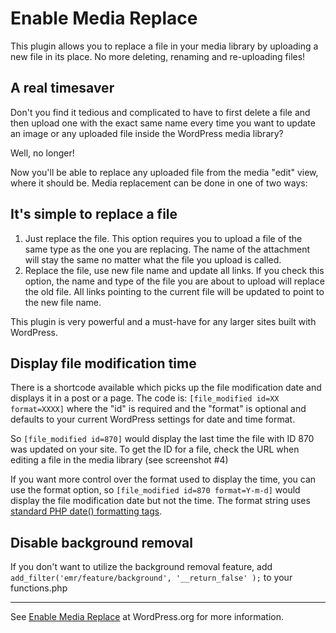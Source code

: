 # Enable Media Replace

This plugin allows you to replace a file in your media library by uploading a new file in its place. No more deleting, renaming and re-uploading files!

## A real timesaver

Don't you find it tedious and complicated to have to first delete a file and then upload one with the exact same name every time you want to update an image or any uploaded file inside the WordPress media library?

Well, no longer!

Now you'll be able to replace any uploaded file from the media "edit" view, where it should be. Media replacement can be done in one of two ways:

## It's simple to replace a file

1. Just replace the file. This option requires you to upload a file of the same type as the one you are replacing. The name of the attachment will stay the same no matter what the file you upload is called.
1. Replace the file, use new file name and update all links. If you check this option, the name and type of the file you are about to upload will replace the old file. All links pointing to the current file will be updated to point to the new file name.

This plugin is very powerful and a must-have for any larger sites built with WordPress. 

## Display file modification time

There is a shortcode available which picks up the file modification date and displays it in a post or a page. The code is:
`[file_modified id=XX format=XXXX]` where the "id" is required and the "format" is optional and defaults to your current WordPress settings for date and time format. 

So `[file_modified id=870]` would display the last time the file with ID 870 was updated on your site. To get the ID for a file, check the URL when editing a file in the media library (see screenshot #4)

If you want more control over the format used to display the time, you can use the format option, so `[file_modified id=870 format=Y-m-d]` would display the file modification date but not the time. The format string uses [standard PHP date() formatting tags](http://php.net/manual/en/function.date.php). 

## Disable background removal
If you don't want to utilize the background removal feature, add `add_filter('emr/feature/background', '__return_false' );` to your functions.php

***

See [Enable Media Replace](http://wordpress.org/plugins/enable-media-replace/) at WordPress.org for more information.
